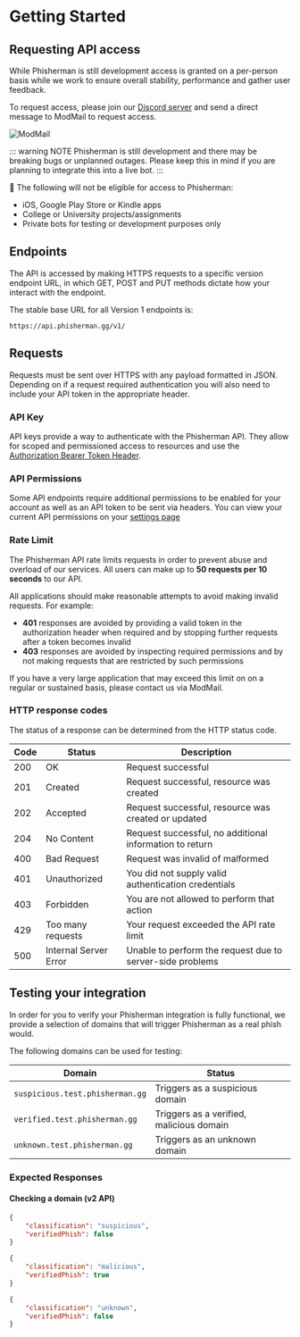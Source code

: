 # Getting Started

## Requesting API access
While Phisherman is still development access is granted on a per-person basis while we work to ensure overall stability, performance and gather user feedback.

To request access, please join our [Discord server](https://discord.gg/QwrpmTgvWy) and send a direct message to ModMail to request access.

![ModMail](/images/modmail.png) 

::: warning NOTE
Phisherman is still development and there may be breaking bugs or unplanned outages. Please keep this in mind if you are planning to integrate this into a live bot.
:::

🚫 The following will not be eligible for access to Phisherman:

- iOS, Google Play Store or Kindle apps
- College or University projects/assignments
- Private bots for testing or development purposes only

## Endpoints
The API is accessed by making HTTPS requests to a specific version endpoint URL, in which GET, POST and PUT methods dictate how your interact with the endpoint.

The stable base URL for all Version 1 endpoints is:

```:no-line-numbers
https://api.phisherman.gg/v1/
```

## Requests
Requests must be sent over HTTPS with any payload formatted in JSON. Depending on if a request required authentication you will also need to include your API token in the appropriate header.

### API Key
API keys provide a way to authenticate with the Phisherman API. They allow for scoped and permissioned access to resources and use the [Authorization Bearer Token Header](https://tools.ietf.org/html/rfc6750#section-2.1).

### API Permissions
Some API endpoints require additional permissions to be enabled for your account as well as an API token to be sent via headers. You can view your current API permissions on your [settings page](https://phisherman.gg/user/settings)

### Rate Limit
The Phisherman API rate limits requests in order to prevent abuse and overload of our services. All users can make up to **50 requests per 10 seconds** to our API.

All applications should make reasonable attempts to avoid making invalid requests. For example:

- **401** responses are avoided by providing a valid token in the authorization header when required and by stopping further requests after a token becomes invalid   
- **403** responses are avoided by inspecting required permissions and by not making requests that are restricted by such permissions

If you have a very large application that may exceed this limit on on a regular or sustained basis, please contact us via ModMail.

### HTTP response codes
The status of a response can be determined from the HTTP status code.

|Code|Status|Description|
|---|---|---|
|200|OK|Request successful|
|201|Created|Request successful, resource was created|
|202|Accepted|Request successful, resource was created or updated|
|204|No Content|Request successful, no additional information to return|
|400|Bad Request|Request was invalid of malformed|
|401|Unauthorized|You did not supply valid authentication credentials|
|403|Forbidden|You are not allowed to perform that action|
|429|Too many requests|Your request exceeded the API rate limit|
|500|Internal Server Error|Unable to perform the request due to server-side problems|

## Testing your integration

In order for you to verify your Phisherman integration is fully functional, we provide a selection of domains that will trigger Phisherman as a real phish would.

The following domains can be used for testing:

|Domain|Status|
|---|---|
|`suspicious.test.phisherman.gg`|Triggers as a suspicious domain|
|`verified.test.phisherman.gg`|Triggers as a verified, malicious domain|
|`unknown.test.phisherman.gg`|Triggers as an unknown domain|


### Expected Responses

#### Checking a domain (v2 API)
<CodeGroup>
   <CodeGroupItem title="suspicious.test.phisherman.gg" active>

```json
{
    "classification": "suspicious",
    "verifiedPhish": false
}
```

</CodeGroupItem>

  <CodeGroupItem title="verified.test.phisherman.gg">

```json
{
    "classification": "malicious",
    "verifiedPhish": true
}
```

  </CodeGroupItem>

  <CodeGroupItem title="unknown.test.phisherman.gg">

```json
{
    "classification": "unknown",
    "verifiedPhish": false
}
```

  </CodeGroupItem>

</CodeGroup>